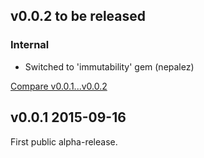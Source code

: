 ## v0.0.2 to be released

### Internal

* Switched to 'immutability' gem (nepalez)

[Compare v0.0.1...v0.0.2](https://github.com/rom-rb/rom-kafka/compare/v0.0.1...v0.0.2)

## v0.0.1 2015-09-16

First public alpha-release.
